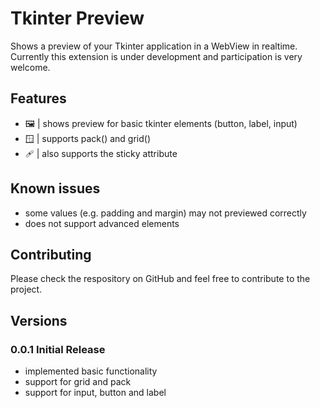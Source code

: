 # Tkinter Preview

Shows a preview of your Tkinter application in a WebView in realtime. Currently this extension is under development and participation is very welcome.

## Features

+ 🖼️ | shows preview for basic tkinter elements (button, label, input)
+ 🪟 | supports pack() and grid()
+ 🩹 | also supports the sticky attribute

## Known issues

+ some values (e.g. padding and margin) may not previewed correctly
+ does not support advanced elements

## Contributing

Please check the respository on GitHub and feel free to contribute to the project. 

## Versions

### 0.0.1 Initial Release

+ implemented basic functionality
+ support for grid and pack
+ support for input, button and label